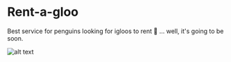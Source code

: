 # Rent-a-gloo
Best service for penguins looking for igloos to rent 🐧
... well, it's going to be soon.

![alt text](https://i.ibb.co/cwgxWFZ/pengu-planet-peng-starsv2.png "Rent-a-gloo")
